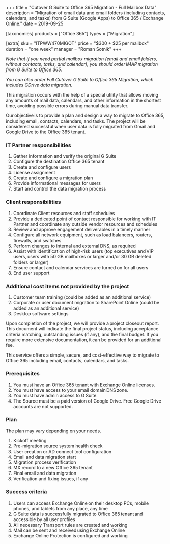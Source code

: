 +++
title = "Cutover G Suite to Office 365 Migration - Full Mailbox Data"
description = "Migration of email data and email folders (including contacts, calendars, and tasks) from G Suite (Google Apps) to Office 365 / Exchange Online."
date = 2019-09-25

[taxonomies]
products = ["Office 365"]
types = ["Migration"]

[extra]
sku = "ITPWW470MIGOT"
price = "$300 + $25 per mailbox"
duration = "one week"
manager = "Roman Sotnik"
+++

*Note that if you need partial mailbox migration (email and email
folders, without contacts, tasks, and calendar), you should
order IMAP migration from G Suite to Office 365.*

*You can also order Full Cutover G Suite to Office 365 Migration, which
includes GDrive data migration.*

This migration occurs with the help of a special utility that allows
moving any amounts of mail data, calendars, and other information in the
shortest time, avoiding possible errors during manual data transfer.

Our objective is to provide a plan and design a way to migrate to Office
365, including email, contacts, calendars, and tasks. The project will be
considered successful when user data is fully migrated from Gmail and
Google Drive to the Office 365 tenant.

### IT Partner responsibilities

1.  Gather information and verify the original G Suite
2.  Configure the destination Office 365 tenant
3.  Create and configure users
4.  License assignment
5.  Create and configure a migration plan
6.  Provide informational messages for users
7.  Start and control the data migration process

### Client responsibilities

1.  Coordinate Client resources and staff schedules
2.  Provide a dedicated point of contact responsible for working with IT
    Partner and coordinate any outside vendor resources and schedules
3.  Review and approve engagement deliverables in a timely manner
4.  Configure all network equipment, such as load balancers, routers,
    firewalls, and switches
5.  Perform changes to internal and external DNS, as required
6.  Assist with identification of high-risk users (top executives
    and VIP users, users with 50 GB mailboxes or larger and/or
    30 GB deleted folders or larger)
7.  Ensure contact and calendar services are turned on for all users
8.  End user support

### Additional cost items not provided by the project

1.  Customer team training (could be added as an additional service)
2.  Corporate or user document migration to SharePoint Online (could
    be added as an additional service)
3.  Desktop software settings

Upon completion of the project, we will provide a project closeout
report. This document will indicate the final project status,
including acceptance criteria matching, outstanding issues (if any), and the
final budget. If you require more extensive documentation, it can be
provided for an additional fee.  

This service offers a simple, secure, and cost-effective way to migrate
to Office 365 including email, contacts, calendars, and tasks.

### Prerequisites

1.  You must have an Office 365 tenant with Exchange Online licenses.
2.  You must have access to your email domain DNS zone.
3.  You must have admin access to G Suite.
4.  The Source must be a paid version of Google Drive. Free Google Drive
    accounts are not supported.

### Plan

The plan may vary depending on your needs.

1.  Kickoff meeting
2.  Pre-migration source system health check
3.  User creation or AD connect tool configuration
4.  Email and data migration start
5.  Migration process verification
6.  MX record to a new Office 365 tenant 
7.  Final email and data migration
8.  Verification and fixing issues, if any

### Success criteria

1.  Users can access Exchange Online on their desktop PCs, mobile phones,
    and tablets from any place, any time 
2.  G Suite data is successfully migrated to Office 365 tenant and
    accessible by all user profiles
3.  All necessary Transport rules are created and working 
4.  Mail can be sent and received using Exchange Online 
5.  Exchange Online Protection is configured and working 

